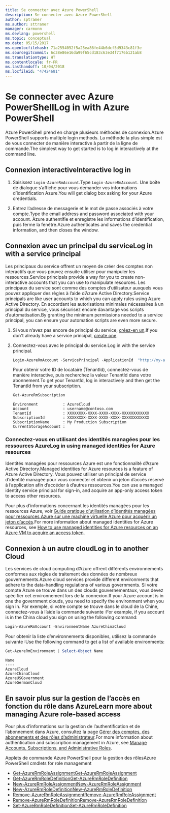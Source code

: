 ```yaml
---
title: Se connecter avec Azure PowerShell
description: Se connecter avec Azure PowerShell
author: sptramer
ms.author: sttramer
manager: carmonm
ms.devlang: powershell
ms.topic: conceptual
ms.date: 05/15/2017
ms.openlocfilehash: 71a2554052f5a25ea86fe44b6dcf5d9343c81f3e
ms.sourcegitcommit: 6c38e86e16da99f65cd183c63e34f7176b121ab8
ms.translationtype: HT
ms.contentlocale: fr-FR
ms.lasthandoff: 10/04/2018
ms.locfileid: "47424681"
---
```

# <a name="log-in-with-azure-powershell"></a><span data-ttu-id="8d081-103">Se connecter avec Azure PowerShell</span><span class="sxs-lookup"><span data-stu-id="8d081-103">Log in with Azure PowerShell</span></span>

<span data-ttu-id="8d081-104">Azure PowerShell prend en charge plusieurs méthodes de connexion.</span><span class="sxs-lookup"><span data-stu-id="8d081-104">Azure PowerShell supports multiple login methods.</span></span> <span data-ttu-id="8d081-105">La méthode la plus simple est de vous connecter de manière interactive à partir de la ligne de commande.</span><span class="sxs-lookup"><span data-stu-id="8d081-105">The simplest way to get started is to log in interactively at the command line.</span></span>

## <a name="interactive-log-in"></a><span data-ttu-id="8d081-106">Connexion interactive</span><span class="sxs-lookup"><span data-stu-id="8d081-106">Interactive log in</span></span>

1. <span data-ttu-id="8d081-107">Saisissez `Login-AzureRmAccount`.</span><span class="sxs-lookup"><span data-stu-id="8d081-107">Type `Login-AzureRmAccount`.</span></span> <span data-ttu-id="8d081-108">Une boîte de dialogue s’affiche pour vous demander vos informations d’identification Azure.</span><span class="sxs-lookup"><span data-stu-id="8d081-108">You will get dialog box asking for your Azure credentials.</span></span>

2. <span data-ttu-id="8d081-109">Entrez l’adresse de messagerie et le mot de passe associés à votre compte.</span><span class="sxs-lookup"><span data-stu-id="8d081-109">Type the email address and password associated with your account.</span></span> <span data-ttu-id="8d081-110">Azure authentifie et enregistre les informations d’identification, puis ferme la fenêtre.</span><span class="sxs-lookup"><span data-stu-id="8d081-110">Azure authenticates and saves the credential information, and then closes the window.</span></span>

## <a name="log-in-with-a-service-principal"></a><span data-ttu-id="8d081-111">Connexion avec un principal du service</span><span class="sxs-lookup"><span data-stu-id="8d081-111">Log in with a service principal</span></span>

<span data-ttu-id="8d081-112">Les principaux du service offrent un moyen de créer des comptes non interactifs que vous pouvez ensuite utiliser pour manipuler les ressources.</span><span class="sxs-lookup"><span data-stu-id="8d081-112">Service principals provide a way for you to create non-interactive accounts that you can use to manipulate resources.</span></span> <span data-ttu-id="8d081-113">Les principaux du service sont comme des comptes d’utilisateur auxquels vous pouvez appliquer des règles à l’aide d’Azure Active Directory.</span><span class="sxs-lookup"><span data-stu-id="8d081-113">Service principals are like user accounts to which you can apply rules using Azure Active Directory.</span></span> <span data-ttu-id="8d081-114">En accordant les autorisations minimales nécessaires à un principal du service, vous sécurisez encore davantage vos scripts d’automatisation.</span><span class="sxs-lookup"><span data-stu-id="8d081-114">By granting the minimum permissions needed to a service principal, you can ensure your automation scripts are even more secure.</span></span>

1. <span data-ttu-id="8d081-115">Si vous n’avez pas encore de principal du service, [créez-en un](create-azure-service-principal-azureps.md).</span><span class="sxs-lookup"><span data-stu-id="8d081-115">If you don't already have a service principal, [create one](create-azure-service-principal-azureps.md).</span></span>

2. <span data-ttu-id="8d081-116">Connectez-vous avec le principal du service.</span><span class="sxs-lookup"><span data-stu-id="8d081-116">Log in with the service principal.</span></span>

    ```powershell
    Login-AzureRmAccount -ServicePrincipal -ApplicationId  "http://my-app" -Credential $pscredential -TenantId $tenantid
    ```

    <span data-ttu-id="8d081-117">Pour obtenir votre ID de locataire (TenantId), connectez-vous de manière interactive, puis recherchez la valeur TenantId dans votre abonnement.</span><span class="sxs-lookup"><span data-stu-id="8d081-117">To get your TenantId, log in interactively and then get the TenantId from your subscription.</span></span>

    ```powershell
    Get-AzureRmSubscription
    ```

    ```output
    Environment           : AzureCloud
    Account               : username@contoso.com
    TenantId              : XXXXXXXX-XXXX-XXXX-XXXX-XXXXXXXXXXXX
    SubscriptionId        : XXXXXXXX-XXXX-XXXX-XXXX-XXXXXXXXXXXX
    SubscriptionName      : My Production Subscription
    CurrentStorageAccount :
    ```

### <a name="log-in-using-managed-identities-for-azure-resources"></a><span data-ttu-id="8d081-118">Connectez-vous en utilisant des identités managées pour les ressources Azure</span><span class="sxs-lookup"><span data-stu-id="8d081-118">Log in using managed identities for Azure resources</span></span>

<span data-ttu-id="8d081-119">Identités managées pour ressources Azure est une fonctionnalité d’Azure Active Directory.</span><span class="sxs-lookup"><span data-stu-id="8d081-119">Managed identities for Azure resources is a feature of Azure Active Directory.</span></span> <span data-ttu-id="8d081-120">Vous pouvez utiliser un principal de service d’identité managée pour vous connecter et obtenir un jeton d’accès réservé à l’application afin d’accéder à d’autres ressources.</span><span class="sxs-lookup"><span data-stu-id="8d081-120">You can use a managed identity service principal for sign-in, and acquire an app-only access token to access other resources.</span></span>

<span data-ttu-id="8d081-121">Pour plus d’informations concernant les identités managées pour les ressources Azure, voir [Guide pratique d’utilisation d’identités managées pour ressources Azure sur une machine virtuelle Azure pour acquérir un jeton d’accès](/azure/active-directory/managed-identities-azure-resources/how-to-use-vm-token).</span><span class="sxs-lookup"><span data-stu-id="8d081-121">For more information about managed identities for Azure resources, see [How to use managed identities for Azure resources on an Azure VM to acquire an access token](/azure/active-directory/managed-identities-azure-resources/how-to-use-vm-token).</span></span>

## <a name="log-in-to-another-cloud"></a><span data-ttu-id="8d081-122">Connexion à un autre cloud</span><span class="sxs-lookup"><span data-stu-id="8d081-122">Log in to another Cloud</span></span>

<span data-ttu-id="8d081-123">Les services de cloud computing d’Azure offrent différents environnements conformes aux règles de traitement des données de nombreux gouvernements.</span><span class="sxs-lookup"><span data-stu-id="8d081-123">Azure cloud services provide different environments that adhere to the data-handling regulations of various governments.</span></span> <span data-ttu-id="8d081-124">Si votre compte Azure se trouve dans un des clouds gouvernementaux, vous devez spécifier cet environnement lors de la connexion.</span><span class="sxs-lookup"><span data-stu-id="8d081-124">If your Azure account is in one the government clouds, you need to specify the environment when you sign in.</span></span> <span data-ttu-id="8d081-125">Par exemple, si votre compte se trouve dans le cloud de la Chine, connectez-vous à l’aide la commande suivante :</span><span class="sxs-lookup"><span data-stu-id="8d081-125">For example, if you account is in the China cloud you sign on using the following command:</span></span>

```powershell
Login-AzureRmAccount -EnvironmentName AzureChinaCloud
```

<span data-ttu-id="8d081-126">Pour obtenir la liste d’environnements disponibles, utilisez la commande suivante :</span><span class="sxs-lookup"><span data-stu-id="8d081-126">Use the following command to get a list of available environments:</span></span>

```powershell
Get-AzureRmEnvironment | Select-Object Name
```

```output
Name
----
AzureCloud
AzureChinaCloud
AzureUSGovernment
AzureGermanCloud
```

## <a name="learn-more-about-managing-azure-role-based-access"></a><span data-ttu-id="8d081-127">En savoir plus sur la gestion de l’accès en fonction du rôle dans Azure</span><span class="sxs-lookup"><span data-stu-id="8d081-127">Learn more about managing Azure role-based access</span></span>

<span data-ttu-id="8d081-128">Pour plus d’informations sur la gestion de l’authentification et de l’abonnement dans Azure, consultez la page [Gérer des comptes, des abonnements et des rôles d’administrateur](/azure/active-directory/role-based-access-control-configure).</span><span class="sxs-lookup"><span data-stu-id="8d081-128">For more information about authentication and subscription management in Azure, see [Manage Accounts, Subscriptions, and Administrative Roles](/azure/active-directory/role-based-access-control-configure).</span></span>

<span data-ttu-id="8d081-129">Applets de commande Azure PowerShell pour la gestion des rôles</span><span class="sxs-lookup"><span data-stu-id="8d081-129">Azure PowerShell cmdlets for role management</span></span>

* [<span data-ttu-id="8d081-130">Get-AzureRmRoleAssignment</span><span class="sxs-lookup"><span data-stu-id="8d081-130">Get-AzureRmRoleAssignment</span></span>](/powershell/module/AzureRM.Resources/Get-AzureRmRoleAssignment)
* [<span data-ttu-id="8d081-131">Get-AzureRmRoleDefinition</span><span class="sxs-lookup"><span data-stu-id="8d081-131">Get-AzureRmRoleDefinition</span></span>](/powershell/module/AzureRM.Resources/Get-AzureRmRoleDefinition)
* [<span data-ttu-id="8d081-132">New-AzureRmRoleAssignment</span><span class="sxs-lookup"><span data-stu-id="8d081-132">New-AzureRmRoleAssignment</span></span>](/powershell/module/AzureRM.Resources/New-AzureRmRoleAssignment)
* [<span data-ttu-id="8d081-133">New-AzureRmRoleDefinition</span><span class="sxs-lookup"><span data-stu-id="8d081-133">New-AzureRmRoleDefinition</span></span>](/powershell/module/AzureRM.Resources/New-AzureRmRoleDefinition)
* [<span data-ttu-id="8d081-134">Remove-AzureRmRoleAssignment</span><span class="sxs-lookup"><span data-stu-id="8d081-134">Remove-AzureRmRoleAssignment</span></span>](/powershell/module/AzureRM.Resources/Remove-AzureRmRoleAssignment)
* [<span data-ttu-id="8d081-135">Remove-AzureRmRoleDefinition</span><span class="sxs-lookup"><span data-stu-id="8d081-135">Remove-AzureRmRoleDefinition</span></span>](/powershell/module/AzureRM.Resources/Remove-AzureRmRoleDefinition)
* [<span data-ttu-id="8d081-136">Set-AzureRmRoleDefinition</span><span class="sxs-lookup"><span data-stu-id="8d081-136">Set-AzureRmRoleDefinition</span></span>](/powershell/moduel/AzureRM.Resources/Set-AzureRmRoleDefinition)

